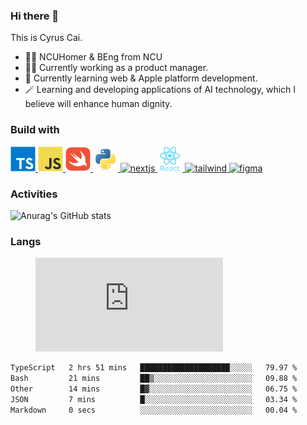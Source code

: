 ### Hi there 🐻

This is Cyrus Cai.

- 👨‍🎓 NCUHomer & BEng from NCU
- 🧑‍🏭 Currently working as a product manager.
- 🔭 Currently learning web & Apple platform development.
- 🪄 Learning and developing applications of AI technology, which I believe will enhance human dignity.
  
### Build with
<p align="left"> 
    <a href="https://www.typescriptlang.org/" target="_blank" rel="noreferrer"> <img src="https://raw.githubusercontent.com/devicons/devicon/master/icons/typescript/typescript-original.svg" alt="typescript" width="40" height="40"/> </a>
    <a href="https://developer.mozilla.org/en-US/docs/Web/JavaScript" target="_blank" rel="noreferrer"> <img src="https://raw.githubusercontent.com/devicons/devicon/master/icons/javascript/javascript-original.svg" alt="javascript" width="40" height="40"/> </a>
   <a href="https://developer.apple.com/swift/" target="_blank" rel="noreferrer"> <img src="https://raw.githubusercontent.com/devicons/devicon/master/icons/swift/swift-original.svg" alt="swift" width="40" height="40"/> </a>
  <a href="https://www.python.org" target="_blank" rel="noreferrer"> <img src="https://raw.githubusercontent.com/devicons/devicon/master/icons/python/python-original.svg" alt="python" width="40" height="40"/> </a>
   <a href="https://nextjs.org/" target="_blank" rel="noreferrer"> <img src="https://cdn.worldvectorlogo.com/logos/nextjs-2.svg" alt="nextjs" width="40" height="40"/> </a> 
    <a href="https://reactjs.org/" target="_blank" rel="noreferrer"> <img src="https://raw.githubusercontent.com/devicons/devicon/master/icons/react/react-original-wordmark.svg" alt="react" width="40" height="40"/> </a> 
    <a href="https://tailwindcss.com/" target="_blank" rel="noreferrer"> <img src="https://www.vectorlogo.zone/logos/tailwindcss/tailwindcss-icon.svg" alt="tailwind" width="40" height="40"/> </a>
  <a href="https://www.figma.com/" target="_blank" rel="noreferrer"> <img src="https://www.vectorlogo.zone/logos/figma/figma-icon.svg" alt="figma" width="40" height="40"/> </a>
</p>

### Activities
![Anurag's GitHub stats](https://github-readme-stats.vercel.app/api?username=cyrus-cai&theme=swift&show_icons=true)

### Langs
<figure><embed src="https://wakatime.com/share/@30f4d813-0ba5-41a8-a18d-792e9458adda/1f80c06d-5903-4632-accd-e12db33d2860.svg"></embed></figure>
<!--START_SECTION:waka-->

```txt
TypeScript   2 hrs 51 mins   ████████████████████░░░░░   79.97 %
Bash         21 mins         ██▒░░░░░░░░░░░░░░░░░░░░░░   09.88 %
Other        14 mins         █▓░░░░░░░░░░░░░░░░░░░░░░░   06.75 %
JSON         7 mins          █░░░░░░░░░░░░░░░░░░░░░░░░   03.34 %
Markdown     0 secs          ░░░░░░░░░░░░░░░░░░░░░░░░░   00.04 %
```

<!--END_SECTION:waka-->

